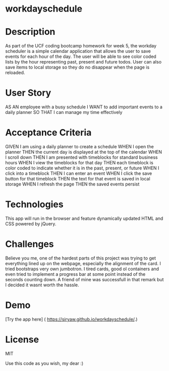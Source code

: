 # workdayschedule

# Description

As part of the UCF coding bootcamp homework for week 5, the workday scheduler is a simple calendar application that allows the user to save events for each hour of the day. The user will be able to see color coded lists by the hour representing past, present and future todos. User can also save items to local storage so they do no disappear when the page is reloaded.

# User Story

AS AN employee with a busy schedule
I WANT to add important events to a daily planner
SO THAT I can manage my time effectively

# Acceptance Criteria

GIVEN I am using a daily planner to create a schedule
WHEN I open the planner
THEN the current day is displayed at the top of the calendar
WHEN I scroll down
THEN I am presented with timeblocks for standard business hours
WHEN I view the timeblocks for that day
THEN each timeblock is color coded to indicate whether it is in the past, present, or future
WHEN I click into a timeblock
THEN I can enter an event
WHEN I click the save button for that timeblock
THEN the text for that event is saved in local storage
WHEN I refresh the page
THEN the saved events persist

# Technologies

This app will run in the browser and feature dynamically updated HTML and CSS powered by jQuery.


# Challenges

Believe you me, one of the hardest parts of this project was trying to get everything lined up on the webpage, especially the alignment of the card. I tried bootstraps very own jumbotron. I tired cards, good ol containers and even tried to implement a progress bar at some point instead of the seconds counting down. A friend of mine was successfull in that remark but I decided it wasnt worth the hassle.

# Demo

[Try the app here] ( https://siryaw.github.io/workdayschedule/.) 

# License

MIT

Use this code as you wish, my dear :)
